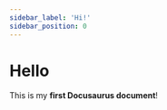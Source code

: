 ```yaml
---
sidebar_label: 'Hi!'
sidebar_position: 0
---
```


# Hello

This is my **first Docusaurus document**!
